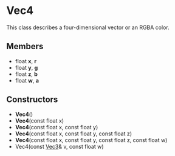 # Vec4 #
This class describes a four-dimensional vector or an RGBA color.

## Members ##
- float **x**, **r**
- float **y**, **g**
- float **z**, **b**
- float **w**, **a**

## Constructors ##
- **Vec4**()
- **Vec4**(const float x)
- **Vec4**(const float x, const float y)
- **Vec4**(const float x, const float y, const float z)
- **Vec4**(const float x, const float y, const float z, const float w)
- Vec4(const [Vec3](CPP_Vec3.md)& v, const float w)
